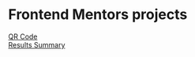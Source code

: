 # Frontend Mentors projects
<a href="https://vinicius-delfin.github.io/my-frontend-mentor-projects/qr-code-component/">QR Code</a><br>
<a href="https://vinicius-delfin.github.io/my-frontend-mentor-projects/results-summary-component">Results Summary</a>
